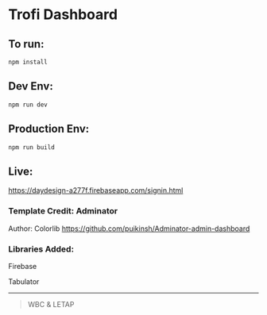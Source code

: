 # Trofi Dashboard

## To run:

`npm install`

## Dev Env:
`npm run dev`

## Production Env:
`npm run build`

## Live: 
https://daydesign-a277f.firebaseapp.com/signin.html

### Template Credit: Adminator
Author: Colorlib
https://github.com/puikinsh/Adminator-admin-dashboard

### Libraries Added:
Firebase 

Tabulator

---

> WBC & LETAP
